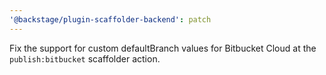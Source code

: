 ```yaml
---
'@backstage/plugin-scaffolder-backend': patch
---
```


Fix the support for custom defaultBranch values for Bitbucket Cloud at the `publish:bitbucket` scaffolder action.
